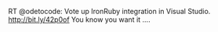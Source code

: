 <!--
id: 220396841
link: http://kevinisom.info/post/220396841/rt-odetocode-vote-up-ironruby-integration-in
slug: rt-odetocode-vote-up-ironruby-integration-in
date: Fri Oct 23 2009 12:41:16 GMT+1300 (NZDT)
raw: {"blog_name":"kevinisom","id":220396841,"post_url":"http://kevinisom.info/post/220396841/rt-odetocode-vote-up-ironruby-integration-in","slug":"rt-odetocode-vote-up-ironruby-integration-in","type":"text","date":"2009-10-22 23:41:16 GMT","timestamp":1256254876,"state":"published","format":"html","reblog_key":"P9nrzXQa","tags":[],"short_url":"http://tmblr.co/Zw68YyD8lqf","highlighted":[],"feed_item":"http://twitter.com/kev_nz/statuses/5080854844","from_feed_id":"650289","note_count":0,"title":null,"body":"<p>RT @odetocode: Vote up IronRuby integration in Visual Studio. <a href=\"http://bit.ly/42p0of\" target=\"_blank\">http://bit.ly/42p0of</a> You know you want it &#8230;.</p>"}
publish: 2009-10-023
tags: 
title: null
-->


RT @odetocode: Vote up IronRuby integration in Visual Studio.
<http://bit.ly/42p0of> You know you want it ….


